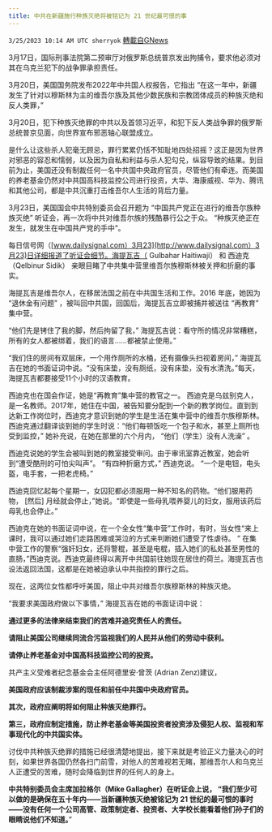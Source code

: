 ```yaml
---
title: 中共在新疆施行种族灭绝将被铭记为 21 世纪最可恨的事
---
```

`3/25/2023 10:14 AM UTC sherryok` [轉載自GNews](https://gnews.org/articles/1045035)

3月17日，国际刑事法院第二预审厅对俄罗斯总统普京发出拘捕令，要求他必须对其在乌克兰犯下的战争罪承担责任。

3月20日，美国国务院发布2022年中共国人权报告，它指出 “在这一年中，新疆发生了针对以穆斯林为主的维吾尔族及其他少数民族和宗教团体成员的种族灭绝和反人类罪，”

3月20日，犯下种族灭绝罪的中共以及首领习近平，和犯下反人类战争罪的俄罗斯总统普京见面，向世界宣布邪恶轴心联盟成立。

是什么让这些杀人犯毫无顾忌，罪行累累仍恬不知耻地四处招摇？这正是因为世界对邪恶的容忍和懦弱，以及因为自私和利益与杀人犯勾兑，纵容导致的结果。到目前为止，美国还没有制裁任何一名中共国中央政府官员，尽管他们有牵连。而美国的养老基金仍然对中共国高科技监控公司进行投资，大华、海康威视、华为、腾讯和其他公司，都是中共沉重打击维吾尔人生活的背后力量。

3月23日，美国国会中共特别委员会召开题为 “中国共产党正在进行的维吾尔族种族灭绝” 听证会，再一次将中共对维吾尔族的残酷暴行公之于众。 “种族灭绝正在发生，就发生在中国共产党的手中“。

每日信号网（[www.dailysignal.com）3月23](http://www.dailysignal.com）3月23)日详细报道了听证会细节。海提瓦吉（ Gulbahar Haitiwaji） 和 西迪克（Qelbinur Sidik） 亲眼目睹了中共集中营里维吾尔族穆斯林被关押和折磨的事实。

海提瓦吉是维吾尔人，在移居法国之前在中共国生活和工作。2016 年底，她因为 “退休金有问题” ，被叫回中共国，回国后，海提瓦吉立即被捕并被送往 “再教育” 集中营。 

“他们先是铐住了我的脚，然后拘留了我，” 海提瓦吉说：看守所的情况非常糟糕，所有的女人都被绑着，我们的语言……都被禁止使用。” 

“我们住的房间有双层床，一个用作厕所的水桶，还有摄像头扫视着房间，” 海提瓦吉在她的书面证词中说。“没有床垫，没有厕纸，没有床垫，没有水清洗。”每天，海提瓦吉都要接受11个小时的汉语教育。

西迪克也在国会作证，她是“再教育”集中营的教官之一。 西迪克是乌兹别克人，是一名教师。2017年，她住在中国，被告知要分配到一个新的教学岗位。直到到达新工作岗位时，西迪克才意识到她的学生是生活在集中营中的维吾尔族穆斯林。 西迪克通过翻译谈到她的学生时说：“他们每顿饭吃一个包子和水，甚至上厕所也受到监控，” 她补充说，在她在那里的六个月内， “他们（学生）没有人洗澡” 。

西迪克说她的学生会被叫到她的教室接受审问。由于审讯室靠近教室，她会听到“遭受酷刑的可怕尖叫声”。 “有四种折磨方式，” 西迪克说。 “一个是电钮，电头盔，电手套，一把老虎椅。”

西迪克回忆起每个星期一，女囚犯都必须服用一种不知名的药物。“他们服用药物， \[然后\] 月经就会停止，”她说。“即使是一些母乳喂养婴儿的妇女，服用该药后母乳也会停止。”

 西迪克在她的书面证词中说，在一个全女性“集中营”工作时，有时，当女性“来上课时，我可以通过她们走路困难或哭泣的方式来判断她们遭受了性虐待。 ” 在集中营工作的警察“强奸妇女，还将警棍，甚至是电棍，插入她们的私处甚至男性的直肠，”西迪克说。西迪克最终得以离开中共国前往她现在居住的荷兰。海提瓦吉也设法返回法国，这都是在她被迫承认中共指控的罪行之后。

现在，这两位女性都呼吁美国，阻止中共对维吾尔族穆斯林的种族灭绝。

“我要求美国政府做以下事情，” 海提瓦吉在她的书面证词中说：

**通过更多的法律来结束我们的苦难并追究责任人的责任。**

**请阻止美国公司继续同流合污监视我们的人民并从他们的劳动中获利。**

**请停止养老基金对中国高科技监控公司的投资。**

共产主义受难者纪念基金会主任阿德里安·曾茨 (Adrian Zenz)建议，

**美国政府应该制裁涉案的现任和前任中共国中央政府官员。**

**其次，政府应阐明将如何阻止种族灭绝罪行。**

**第三，政府应制定措施，防止养老基金等美国投资者投资涉及侵犯人权、监视和军事现代化的中共国实体。**

讨伐中共种族灭绝罪的措施已经很清楚地提出，接下来就是考验正义力量决心的时刻，如果世界各国仍然各扫门前雪，对他人的苦难视若无睹，那维吾尔人和乌克兰人正遭受的苦难，随时会降临到世界的任何人的身上。

 **中共特别委员会主席加拉格尔（Mike Gallagher）在听证会上说， “我们至少可以做的是确保在五十年内——当新疆种族灭绝被铭记为 21 世纪的最可恨的事时——没有任何一个公司高管、政策制定者、投资者、大学校长能看着他们孙子们的眼睛说他们不知道。**” 




